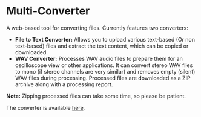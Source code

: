 # Multi-Converter

A web-based tool for converting files. Currently features two converters:

* **File to Text Converter:**  Allows you to upload various text-based (Or non text-based) files and extract the text content, which can be copied or downloaded.
* **WAV Converter:** Processes WAV audio files to prepare them for an oscilloscope view or other applications.  It can convert stereo WAV files to mono (if stereo channels are very similar) and removes empty (silent) WAV files during processing.  Processed files are downloaded as a ZIP archive along with a processing report.

**Note:** Zipping processed files can take some time, so please be patient.

The converter is available [here](https://channelconvert.pages.dev/).
